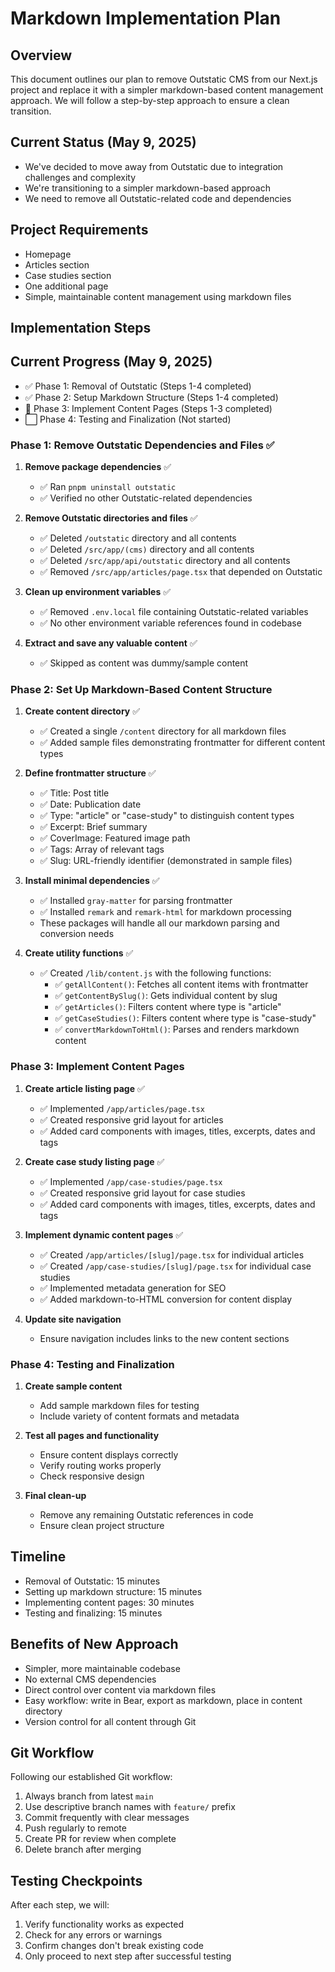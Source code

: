 # Markdown Implementation Plan

## Overview
This document outlines our plan to remove Outstatic CMS from our Next.js project and replace it with a simpler markdown-based content management approach. We will follow a step-by-step approach to ensure a clean transition.

## Current Status (May 9, 2025)
- We've decided to move away from Outstatic due to integration challenges and complexity
- We're transitioning to a simpler markdown-based approach
- We need to remove all Outstatic-related code and dependencies

## Project Requirements
- Homepage
- Articles section
- Case studies section
- One additional page
- Simple, maintainable content management using markdown files

## Implementation Steps

## Current Progress (May 9, 2025)
- ✅ Phase 1: Removal of Outstatic (Steps 1-4 completed)
- ✅ Phase 2: Setup Markdown Structure (Steps 1-4 completed)
- 🔄 Phase 3: Implement Content Pages (Steps 1-3 completed)
- ⬜ Phase 4: Testing and Finalization (Not started)

### Phase 1: Remove Outstatic Dependencies and Files ✅
1. **Remove package dependencies** ✅
   - ✅ Ran `pnpm uninstall outstatic`
   - ✅ Verified no other Outstatic-related dependencies

2. **Remove Outstatic directories and files** ✅
   - ✅ Deleted `/outstatic` directory and all contents
   - ✅ Deleted `/src/app/(cms)` directory and all contents
   - ✅ Deleted `/src/app/api/outstatic` directory and all contents
   - ✅ Removed `/src/app/articles/page.tsx` that depended on Outstatic

3. **Clean up environment variables** ✅
   - ✅ Removed `.env.local` file containing Outstatic-related variables
   - ✅ No other environment variable references found in codebase

4. **Extract and save any valuable content** ✅
   - ✅ Skipped as content was dummy/sample content

### Phase 2: Set Up Markdown-Based Content Structure
1. **Create content directory** ✅
   - ✅ Created a single `/content` directory for all markdown files
   - ✅ Added sample files demonstrating frontmatter for different content types

2. **Define frontmatter structure** ✅
   - ✅ Title: Post title
   - ✅ Date: Publication date
   - ✅ Type: "article" or "case-study" to distinguish content types
   - ✅ Excerpt: Brief summary
   - ✅ CoverImage: Featured image path
   - ✅ Tags: Array of relevant tags
   - ✅ Slug: URL-friendly identifier (demonstrated in sample files)

3. **Install minimal dependencies** ✅
   - ✅ Installed `gray-matter` for parsing frontmatter
   - ✅ Installed `remark` and `remark-html` for markdown processing
   - These packages will handle all our markdown parsing and conversion needs

4. **Create utility functions** ✅
   - ✅ Created `/lib/content.js` with the following functions:
     - ✅ `getAllContent()`: Fetches all content items with frontmatter
     - ✅ `getContentBySlug()`: Gets individual content by slug
     - ✅ `getArticles()`: Filters content where type is "article"
     - ✅ `getCaseStudies()`: Filters content where type is "case-study"
     - ✅ `convertMarkdownToHtml()`: Parses and renders markdown content

### Phase 3: Implement Content Pages
1. **Create article listing page** ✅
   - ✅ Implemented `/app/articles/page.tsx`
   - ✅ Created responsive grid layout for articles
   - ✅ Added card components with images, titles, excerpts, dates and tags

2. **Create case study listing page** ✅
   - ✅ Implemented `/app/case-studies/page.tsx`
   - ✅ Created responsive grid layout for case studies
   - ✅ Added card components with images, titles, excerpts, dates and tags

3. **Implement dynamic content pages** ✅
   - ✅ Created `/app/articles/[slug]/page.tsx` for individual articles
   - ✅ Created `/app/case-studies/[slug]/page.tsx` for individual case studies
   - ✅ Implemented metadata generation for SEO
   - ✅ Added markdown-to-HTML conversion for content display

4. **Update site navigation**
   - Ensure navigation includes links to the new content sections

### Phase 4: Testing and Finalization
1. **Create sample content**
   - Add sample markdown files for testing
   - Include variety of content formats and metadata

2. **Test all pages and functionality**
   - Ensure content displays correctly
   - Verify routing works properly
   - Check responsive design

3. **Final clean-up**
   - Remove any remaining Outstatic references in code
   - Ensure clean project structure

## Timeline
- Removal of Outstatic: 15 minutes
- Setting up markdown structure: 15 minutes
- Implementing content pages: 30 minutes
- Testing and finalizing: 15 minutes

## Benefits of New Approach
- Simpler, more maintainable codebase
- No external CMS dependencies
- Direct control over content via markdown files
- Easy workflow: write in Bear, export as markdown, place in content directory
- Version control for all content through Git

## Git Workflow
Following our established Git workflow:
1. Always branch from latest `main`
2. Use descriptive branch names with `feature/` prefix
3. Commit frequently with clear messages
4. Push regularly to remote
5. Create PR for review when complete
6. Delete branch after merging

## Testing Checkpoints
After each step, we will:
1. Verify functionality works as expected
2. Check for any errors or warnings
3. Confirm changes don't break existing code
4. Only proceed to next step after successful testing
